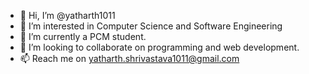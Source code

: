 - 👋 Hi, I’m @yatharth1011
- 👀 I’m interested in Computer Science and Software Engineering
- 🌱 I’m currently a PCM student.
- 💞️ I’m looking to collaborate on programming and web development.
- 📫 Reach me on yatharth.shrivastava1011@gmail.com

<!---
yatharth1011/yatharth1011 is a ✨ special ✨ repository because its `README.md` (this file) appears on your GitHub profile.
You can click the Preview link to take a look at your changes.
--->
